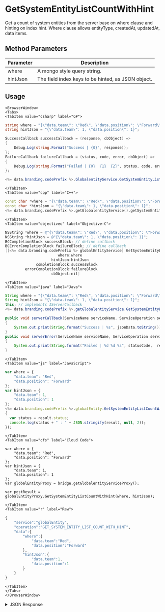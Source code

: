 # GetSystemEntityListCountWithHint
Get a count of system entities from the server base on where clause and hinting on index hint. Where clause allows entityType, createdAt, updatedAt, data items.

<PartialServop service_name="globalEntity" operation_name="GET_SYSTEM_ENTITY_LIST_COUNT_WITH_HINT" />

## Method Parameters
Parameter | Description
--------- | -----------
where | A mongo style query string.
hintJson | The field index keys to be hinted, as JSON object.

## Usage

```mdx-code-block
<BrowserWindow>
<Tabs>
<TabItem value="csharp" label="C#">
```

```csharp
string where = "{\"data.team\": \"Red\", \"data.position\": \"Forward\"}";
string hintJson = "{\"data.team\": 1, \"data.position\": 1}";

SuccessCallback successCallback = (response, cbObject) =>
{
    Debug.Log(string.Format("Success | {0}", response));
};
FailureCallback failureCallback = (status, code, error, cbObject) =>
{
    Debug.Log(string.Format("Failed | {0}  {1}  {2}", status, code, error));
};

<%= data.branding.codePrefix %>.GlobalentityService.GetSystemEntityListCountWithHint(where, hintJson, successCallback, failureCallback);
```

```mdx-code-block
</TabItem>
<TabItem value="cpp" label="C++">
```

```cpp
const char *where = "{\"data.team\": \"Red\", \"data.position\": \"Forward\"}";
const char *hintJson = "{\"data.team\": 1, \"data.position\": 1}";
<%= data.branding.codePrefix %>.getGlobalentityService().getSystemEntityListCountWithHint(where, hintJson, this);
```

```mdx-code-block
</TabItem>
<TabItem value="objectivec" label="Objective-C">
```

```objectivec
NSString *where = @"{\"data.team\": \"Red\", \"data.position\": \"Forward\"}";
NSString *hintJson = @"{\"data.team\": 1, \"data.position\": 1}";
BCCompletionBlock successBlock; // define callback
BCErrorCompletionBlock failureBlock; // define callback
[[<%= data.branding.codePrefix %> globalEntityService] GetSystemEntityListCountWithHint:
                        where:where
                     hintJson:hintJson
              completionBlock:successBlock
         errorCompletionBlock:failureBlock
                     cbObject:nil]
```

```mdx-code-block
</TabItem>
<TabItem value="java" label="Java">
```

```java
String where = "{\"data.team\": \"Red\", \"data.position\": \"Forward\"}";
String hintJson = "{\"data.team\": 1, \"data.position\": 1}";
this; // implements IServerCallback
<%= data.branding.codePrefix %>.getGlobalentityService.GetSystemEntityListCountWithHint(where, hintJson, this);

public void serverCallback(ServiceName serviceName, ServiceOperation serviceOperation, JSONObject jsonData)
{
    System.out.print(String.format("Success | %s", jsonData.toString()));
}
public void serverError(ServiceName serviceName, ServiceOperation serviceOperation, int statusCode, int reasonCode, String jsonError)
{
    System.out.print(String.format("Failed | %d %d %s", statusCode,  reasonCode, jsonError.toString()));
}

```

```mdx-code-block
</TabItem>
<TabItem value="js" label="JavaScript">
```

```javascript
var where = {
    "data.team": "Red",
    "data.position": "Forward"
};
var hintJson = {
    "data.team": 1,
    "data.position": 1
};
<%= data.branding.codePrefix %>.globalEntity.GetSystemEntityListCountWithHint(where, hintJson, result =>
{
  var status = result.status;
  console.log(status + " : " + JSON.stringify(result, null, 2));
});
```

```mdx-code-block
</TabItem>
<TabItem value="cfs" label="Cloud Code">
```

```cfscript
var where = {
    "data.team": "Red",
    "data.position": "Forward"
};
var hintJson = {
    "data.team": 1,
    "data.position": 1
};
var globalEntityProxy = bridge.getGlobalentityServiceProxy();

var postResult = globalEntityProxy.GetSystemEntityListCountWithHint(where, hintJson);
```

```mdx-code-block
</TabItem>
<TabItem value="r" label="Raw">
```

```r
{
    "service":"globalEntity",
    "operation":"GET_SYSTEM_ENTITY_LIST_COUNT_WITH_HINT",
    "data":{
        "where":{
            "data.team":"Red",
            "data.position":"Forward"
        },
        "hintJson":{
            "data.team":1,
            "data.position":1
        }
    }
}
```

```mdx-code-block
</TabItem>
</Tabs>
</BrowserWindow>
```
<details>
<summary>JSON Response</summary>

```json
{
    "status":200,
    "data":
    {
        "entityListCount":5
    }
}
```

</details>

